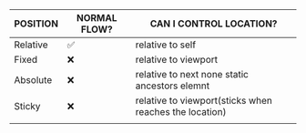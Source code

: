 | POSITION | NORMAL FLOW?                         | CAN I CONTROL LOCATION?                              |
| -------- | ------------------------------------ | ---------------------------------------------------- |
| Relative |          ✅                           | relative to self                                     |
| Fixed    | ❌                     | relative to viewport                                 |
| Absolute | ❌                  | relative to next none static ancestors elemnt                        |
| Sticky   | ❌  | relative to viewport(sticks when reaches the location) |
|          |                                      |                                                      |
